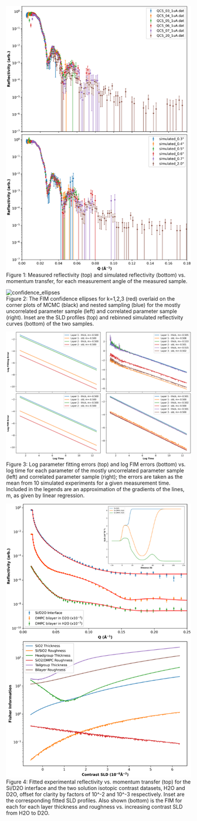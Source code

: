 ![measured_data_comparison](/figures/measured_data.png) <br/>
Figure 1: Measured reflectivity (top) and simulated reflectivity (bottom) vs. momentum transfer, for each measurement angle of the measured sample.

![confidence_ellipses](/figures/confidence_ellipses.png) <br/>
Figure 2: The FIM confidence ellipses for k=1,2,3 (red) overlaid on the corner plots of MCMC (black) and nested sampling (blue) for the mostly uncorrelated parameter sample (left) and correlated parameter sample (right). Inset are the SLD profiles (top) and rebinned simulated reflectivity curves (bottom) of the two samples.

![time_dependence](/figures/time_dependence.png) <br/>
Figure 3: Log parameter fitting errors (top) and log FIM errors (bottom) vs. log time for each parameter of the mostly uncorrelated parameter sample (left) and correlated parameter sample (right); the errors are taken as the mean from 10 simulated experiments for a given measurement time. Included in the legends are an approximation of the gradients of the lines, m, as given by linear regression.

![bilayer](/figures/bilayer.png) <br/>
Figure 4: Fitted experimental reflectivity vs. momentum transfer (top) for the Si/D2O interface and the two solution isotopic contrast datasets, H2O and D2O, offset for clarity by factors of 10^-2 and 10^-3 respectively. Inset are the corresponding fitted SLD profiles. Also shown (bottom) is the FIM for each for each layer thickness and roughness vs. increasing contrast SLD from H2O to D2O.